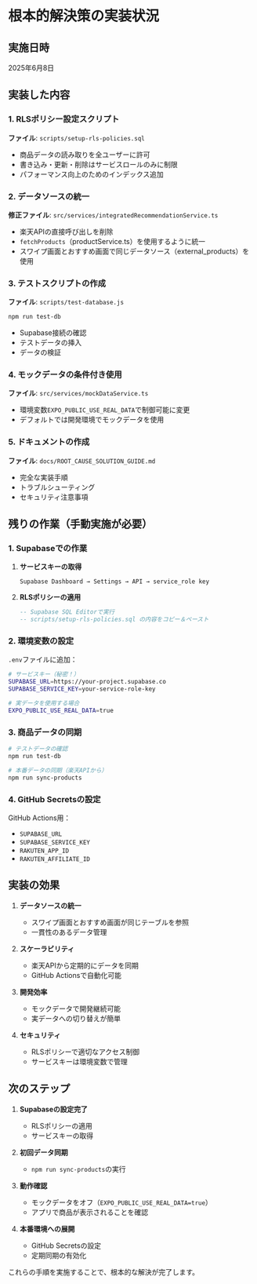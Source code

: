# 根本的解決策の実装状況

## 実施日時
2025年6月8日

## 実装した内容

### 1. RLSポリシー設定スクリプト
**ファイル**: `scripts/setup-rls-policies.sql`
- 商品データの読み取りを全ユーザーに許可
- 書き込み・更新・削除はサービスロールのみに制限
- パフォーマンス向上のためのインデックス追加

### 2. データソースの統一
**修正ファイル**: `src/services/integratedRecommendationService.ts`
- 楽天APIの直接呼び出しを削除
- `fetchProducts`（productService.ts）を使用するように統一
- スワイプ画面とおすすめ画面で同じデータソース（external_products）を使用

### 3. テストスクリプトの作成
**ファイル**: `scripts/test-database.js`
```bash
npm run test-db
```
- Supabase接続の確認
- テストデータの挿入
- データの検証

### 4. モックデータの条件付き使用
**ファイル**: `src/services/mockDataService.ts`
- 環境変数`EXPO_PUBLIC_USE_REAL_DATA`で制御可能に変更
- デフォルトでは開発環境でモックデータを使用

### 5. ドキュメントの作成
**ファイル**: `docs/ROOT_CAUSE_SOLUTION_GUIDE.md`
- 完全な実装手順
- トラブルシューティング
- セキュリティ注意事項

## 残りの作業（手動実施が必要）

### 1. Supabaseでの作業

1. **サービスキーの取得**
   ```
   Supabase Dashboard → Settings → API → service_role key
   ```

2. **RLSポリシーの適用**
   ```sql
   -- Supabase SQL Editorで実行
   -- scripts/setup-rls-policies.sql の内容をコピー＆ペースト
   ```

### 2. 環境変数の設定

`.env`ファイルに追加：
```bash
# サービスキー（秘密！）
SUPABASE_URL=https://your-project.supabase.co
SUPABASE_SERVICE_KEY=your-service-role-key

# 実データを使用する場合
EXPO_PUBLIC_USE_REAL_DATA=true
```

### 3. 商品データの同期

```bash
# テストデータの確認
npm run test-db

# 本番データの同期（楽天APIから）
npm run sync-products
```

### 4. GitHub Secretsの設定

GitHub Actions用：
- `SUPABASE_URL`
- `SUPABASE_SERVICE_KEY`
- `RAKUTEN_APP_ID`
- `RAKUTEN_AFFILIATE_ID`

## 実装の効果

1. **データソースの統一**
   - スワイプ画面とおすすめ画面が同じテーブルを参照
   - 一貫性のあるデータ管理

2. **スケーラビリティ**
   - 楽天APIから定期的にデータを同期
   - GitHub Actionsで自動化可能

3. **開発効率**
   - モックデータで開発継続可能
   - 実データへの切り替えが簡単

4. **セキュリティ**
   - RLSポリシーで適切なアクセス制御
   - サービスキーは環境変数で管理

## 次のステップ

1. **Supabaseの設定完了**
   - RLSポリシーの適用
   - サービスキーの取得

2. **初回データ同期**
   - `npm run sync-products`の実行

3. **動作確認**
   - モックデータをオフ（`EXPO_PUBLIC_USE_REAL_DATA=true`）
   - アプリで商品が表示されることを確認

4. **本番環境への展開**
   - GitHub Secretsの設定
   - 定期同期の有効化

これらの手順を実施することで、根本的な解決が完了します。
